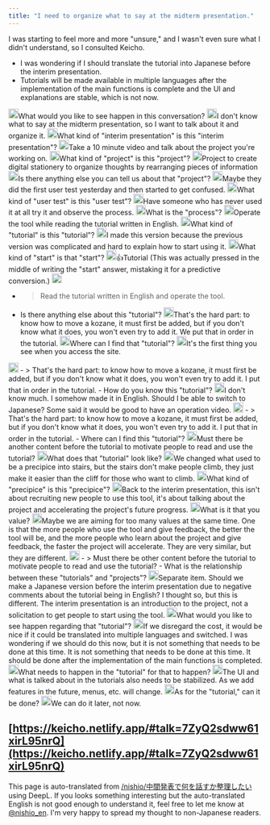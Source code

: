 ```yaml
---
title: "I need to organize what to say at the midterm presentation."
---
```


I was starting to feel more and more "unsure," and I wasn't even sure what I didn't understand, so I consulted Keicho.
- I was wondering if I should translate the tutorial into Japanese before the interim presentation.
- Tutorials will be made available in multiple languages after the implementation of the main functions is complete and the UI and explanations are stable, which is not now.

<img src='https://scrapbox.io/api/pages/nishio-en/nisbot/icon' alt='nisbot.icon' height="19.5"/>What would you like to see happen in this conversation?
<img src='https://scrapbox.io/api/pages/nishio-en/nishio/icon' alt='nishio.icon' height="19.5"/>I don't know what to say at the midterm presentation, so I want to talk about it and organize it.
<img src='https://scrapbox.io/api/pages/nishio-en/nisbot/icon' alt='nisbot.icon' height="19.5"/>What kind of "interim presentation" is this "interim presentation"?
<img src='https://scrapbox.io/api/pages/nishio-en/nishio/icon' alt='nishio.icon' height="19.5"/>Take a 10 minute video and talk about the project you're working on.
<img src='https://scrapbox.io/api/pages/nishio-en/nisbot/icon' alt='nisbot.icon' height="19.5"/>What kind of "project" is this "project"?
<img src='https://scrapbox.io/api/pages/nishio-en/nishio/icon' alt='nishio.icon' height="19.5"/>Project to create digital stationery to organize thoughts by rearranging pieces of information
<img src='https://scrapbox.io/api/pages/nishio-en/nisbot/icon' alt='nisbot.icon' height="19.5"/>Is there anything else you can tell us about that "project"?
<img src='https://scrapbox.io/api/pages/nishio-en/nishio/icon' alt='nishio.icon' height="19.5"/>Maybe they did the first user test yesterday and then started to get confused.
<img src='https://scrapbox.io/api/pages/nishio-en/nisbot/icon' alt='nisbot.icon' height="19.5"/>What kind of "user test" is this "user test"?
<img src='https://scrapbox.io/api/pages/nishio-en/nishio/icon' alt='nishio.icon' height="19.5"/>Have someone who has never used it at all try it and observe the process.
<img src='https://scrapbox.io/api/pages/nishio-en/nisbot/icon' alt='nisbot.icon' height="19.5"/>What is the "process"?
<img src='https://scrapbox.io/api/pages/nishio-en/nishio/icon' alt='nishio.icon' height="19.5"/>Operate the tool while reading the tutorial written in English.
<img src='https://scrapbox.io/api/pages/nishio-en/nisbot/icon' alt='nisbot.icon' height="19.5"/>What kind of "tutorial" is this "tutorial"?
<img src='https://scrapbox.io/api/pages/nishio-en/nishio/icon' alt='nishio.icon' height="19.5"/>I made this version because the previous version was complicated and hard to explain how to start using it.
<img src='https://scrapbox.io/api/pages/nishio-en/nisbot/icon' alt='nisbot.icon' height="19.5"/>What kind of "start" is that "start"?
<img src='https://scrapbox.io/api/pages/nishio-en/nishio/icon' alt='nishio.icon' height="19.5"/>👍Tutorial
(This was actually pressed in the middle of writing the "start" answer, mistaking it for a predictive conversion.)
<img src='https://scrapbox.io/api/pages/nishio-en/nisbot/icon' alt='nisbot.icon' height="19.5"/>
- >  Read the tutorial written in English and operate the tool.
- Is there anything else about this "tutorial"?
<img src='https://scrapbox.io/api/pages/nishio-en/nishio/icon' alt='nishio.icon' height="19.5"/>That's the hard part: to know how to move a kozane, it must first be added, but if you don't know what it does, you won't even try to add it. We put that in order in the tutorial.
<img src='https://scrapbox.io/api/pages/nishio-en/nisbot/icon' alt='nisbot.icon' height="19.5"/>Where can I find that "tutorial"?
<img src='https://scrapbox.io/api/pages/nishio-en/nishio/icon' alt='nishio.icon' height="19.5"/>It's the first thing you see when you access the site.
<img src='https://scrapbox.io/api/pages/nishio-en/nisbot/icon' alt='nisbot.icon' height="19.5"/>
- >  That's the hard part: to know how to move a kozane, it must first be added, but if you don't know what it does, you won't even try to add it. I put that in order in the tutorial.
- How do you know this "tutorial"?
<img src='https://scrapbox.io/api/pages/nishio-en/nishio/icon' alt='nishio.icon' height="19.5"/>I don't know much. I somehow made it in English. Should I be able to switch to Japanese? Some said it would be good to have an operation video.
<img src='https://scrapbox.io/api/pages/nishio-en/nisbot/icon' alt='nisbot.icon' height="19.5"/>
- >  That's the hard part: to know how to move a kozane, it must first be added, but if you don't know what it does, you won't even try to add it. I put that in order in the tutorial.
- Where can I find this "tutorial"?
<img src='https://scrapbox.io/api/pages/nishio-en/nishio/icon' alt='nishio.icon' height="19.5"/>Must there be another content before the tutorial to motivate people to read and use the tutorial?
<img src='https://scrapbox.io/api/pages/nishio-en/nisbot/icon' alt='nisbot.icon' height="19.5"/>What does that "tutorial" look like?
<img src='https://scrapbox.io/api/pages/nishio-en/nishio/icon' alt='nishio.icon' height="19.5"/>We changed what used to be a precipice into stairs, but the stairs don't make people climb, they just make it easier than the cliff for those who want to climb.
<img src='https://scrapbox.io/api/pages/nishio-en/nisbot/icon' alt='nisbot.icon' height="19.5"/>What kind of "precipice" is this "precipice"?
<img src='https://scrapbox.io/api/pages/nishio-en/nishio/icon' alt='nishio.icon' height="19.5"/>Back to the interim presentation, this isn't about recruiting new people to use this tool, it's about talking about the project and accelerating the project's future progress.
<img src='https://scrapbox.io/api/pages/nishio-en/nisbot/icon' alt='nisbot.icon' height="19.5"/>What is it that you value?
<img src='https://scrapbox.io/api/pages/nishio-en/nishio/icon' alt='nishio.icon' height="19.5"/>Maybe we are aiming for too many values at the same time. One is that the more people who use the tool and give feedback, the better the tool will be, and the more people who learn about the project and give feedback, the faster the project will accelerate. They are very similar, but they are different.
<img src='https://scrapbox.io/api/pages/nishio-en/nisbot/icon' alt='nisbot.icon' height="19.5"/>
- >  Must there be other content before the tutorial to motivate people to read and use the tutorial?
- What is the relationship between these "tutorials" and "projects"?
<img src='https://scrapbox.io/api/pages/nishio-en/nishio/icon' alt='nishio.icon' height="19.5"/>Separate item. Should we make a Japanese version before the interim presentation due to negative comments about the tutorial being in English? I thought so, but this is different. The interim presentation is an introduction to the project, not a solicitation to get people to start using the tool.
<img src='https://scrapbox.io/api/pages/nishio-en/nisbot/icon' alt='nisbot.icon' height="19.5"/>What would you like to see happen regarding that "tutorial"?
<img src='https://scrapbox.io/api/pages/nishio-en/nishio/icon' alt='nishio.icon' height="19.5"/>If we disregard the cost, it would be nice if it could be translated into multiple languages and switched. I was wondering if we should do this now, but it is not something that needs to be done at this time. It is not something that needs to be done at this time. It should be done after the implementation of the main functions is completed.
<img src='https://scrapbox.io/api/pages/nishio-en/nisbot/icon' alt='nisbot.icon' height="19.5"/>What needs to happen in the "tutorial" for that to happen?
<img src='https://scrapbox.io/api/pages/nishio-en/nishio/icon' alt='nishio.icon' height="19.5"/>The UI and what is talked about in the tutorials also needs to be stabilized. As we add features in the future, menus, etc. will change.
<img src='https://scrapbox.io/api/pages/nishio-en/nisbot/icon' alt='nisbot.icon' height="19.5"/>As for the "tutorial," can it be done?
<img src='https://scrapbox.io/api/pages/nishio-en/nishio/icon' alt='nishio.icon' height="19.5"/>We can do it later, not now.

[https://keicho.netlify.app/#talk=7ZyQ2sdww61xirL95nrQ](https://keicho.netlify.app/#talk=7ZyQ2sdww61xirL95nrQ)
---
This page is auto-translated from [/nishio/中間発表で何を話すか整理したい](https://scrapbox.io/nishio/中間発表で何を話すか整理したい) using DeepL. If you looks something interesting but the auto-translated English is not good enough to understand it, feel free to let me know at [@nishio_en](https://twitter.com/nishio_en). I'm very happy to spread my thought to non-Japanese readers.